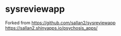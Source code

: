 # sysreviewapp
Forked from https://github.com/sallan2/sysreviewapp
https://sallan2.shinyapps.io/psychosis_apps/